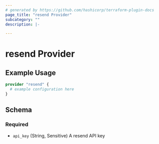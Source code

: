 ```yaml
---
# generated by https://github.com/hashicorp/terraform-plugin-docs
page_title: "resend Provider"
subcategory: ""
description: |-

---
```


# resend Provider



## Example Usage

```terraform
provider "resend" {
  # example configuration here
}
```

<!-- schema generated by tfplugindocs -->
## Schema

### Required

- `api_key` (String, Sensitive) A resend API key
